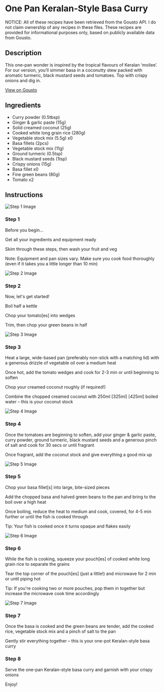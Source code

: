 # One Pan Keralan-Style Basa Curry

NOTICE: All of these recipes have been retrieved from the Gousto API. I do not claim ownership of any recipes in these files. These recipes are provided for informational purposes only, based on publicly available data from Gousto.

## Description

This one-pan wonder is inspired by the tropical flavours of Keralan ‘moilee’. For our version, you’ll simmer basa in a coconutty stew packed with aromatic turmeric, black mustard seeds and tomatoes. Top with crispy onions and dig in.

[View on Gousto](https://www.gousto.co.uk/recipes/cookbook/one-pan-keralan-style-basa-curry)

## Ingredients

- Curry powder (0.5tbsp)
- Ginger & garlic paste (15g)
- Solid creamed coconut (25g)
- Cooked white long grain rice (280g)
- Vegetable stock mix (5.5g) x0
- Basa fillets (2pcs)
- Vegetable stock mix (11g)
- Ground turmeric (0.5tsp)
- Black mustard seeds (1tsp)
- Crispy onions (15g)
- Basa fillet x0
- Fine green beans (80g)
- Tomato x2

## Instructions

![Step 1 Image](https://production-media.gousto.co.uk/cms/recipe-step-image/Admin-10mm-Step-1-1730973914381-x200.jpg)

### Step 1

Before you begin...

Get all your ingredients and equipment ready

Skim through these steps, then wash your fruit and veg

Note: Equipment and pan sizes vary. Make sure you cook food thoroughly (even if it takes you a little longer than 10 min)

![Step 2 Image](https://production-media.gousto.co.uk/cms/recipe-step-image/Step-2-1677842518044-x200.jpg)

### Step 2

Now, let's get started!

Boil half a kettle

Chop your tomato[es] into wedges

Trim, then chop your green beans in half

![Step 3 Image](https://production-media.gousto.co.uk/cms/recipe-step-image/Coconut-stock-1679503232871-x200.jpg)

### Step 3

Heat a large, wide-based pan (preferably non-stick with a matching lid) with a generous drizzle of vegetable oil over a medium heat

Once hot, add the tomato wedges and cook for 2-3 min or until beginning to soften

Chop your creamed coconut roughly (if required!)

Combine the chopped creamed coconut with 250ml <span class="text-purple">[325ml]</span><span class="text-danger"> [425ml] </span>boiled water – this is your coconut stock

![Step 4 Image](https://production-media.gousto.co.uk/cms/recipe-step-image/Step-4-copy-1677842537860-x200.jpg)

### Step 4

Once the tomatoes are beginning to soften, add your ginger & garlic paste, curry powder, ground turmeric, black mustard seeds and a generous pinch of salt and cook for 30 secs or until fragrant

Once fragrant, add the coconut stock and give everything a good mix up

![Step 5 Image](https://production-media.gousto.co.uk/cms/recipe-step-image/Step-5-1677842543325-x200.jpg)

### Step 5

Chop your basa fillet[s] into large, bite-sized pieces

Add the chopped basa and halved green beans to the pan and bring to the boil over a high heat

Once boiling, reduce the heat to medium and cook, covered, for 4-5 min further or until the fish is cooked through

Tip: Your fish is cooked once it turns opaque and flakes easily

![Step 6 Image](https://production-media.gousto.co.uk/cms/recipe-step-image/Step-6-1677842547626-x200.jpg)

### Step 6

While the fish is cooking, squeeze your pouch[es]<span class="text-danger"> </span>of cooked white long grain rice to separate the grains

Tear the top corner of the pouch[es] (just a little!) and microwave for 2 min or until piping hot

Tip: If you're cooking two or more pouches, pop them in together but increase the microwave cook time accordingly

![Step 7 Image](https://production-media.gousto.co.uk/cms/recipe-step-image/Step-7-1677842552642-x200.jpg)

### Step 7

Once the basa is cooked and the green beans are tender, add the cooked rice, vegetable stock mix and a pinch of salt to the pan

Gently stir everything together – this is your one-pot Keralan-style basa curry

### Step 8

Serve the one-pan Keralan-style basa curry and garnish with your crispy onions

Enjoy!

